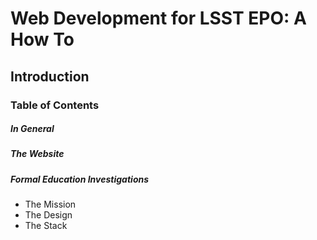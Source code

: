 # Web Development for LSST EPO: A How To

## Introduction

### Table of Contents

##### In General
##### The Website
##### Formal Education Investigations
* The Mission
* The Design
* The Stack
